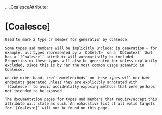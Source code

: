 
.. _CoalesceAttribute:

[Coalesce]
==========

    Used to mark a type or member for generation by Coalesce.
    
    Some types and members will be implicitly included in generation - for example, all types represented by a `DbSet<T>` on a `DbContext` that has a `[Coalesce]` attribute will automatically be included. Properties on these types will also be generated for unless explicitly excluded, since this is by far the most common usage scenario in Coalesce.

    On the other hand, :ref:`ModelMethods` on these types will not have endpoints generated unless they are explicitly annotated with `[Coalesce]` to avoid accidentally exposing methods that were perhaps not intended to be exposed.

    The documentation pages for types and members that require/accept this attribute will state as such. An exhaustive list of all valid targets for `[Coalesce]` will not be found on this page.
